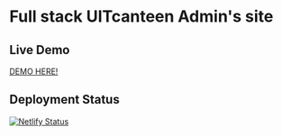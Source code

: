 # Full stack UITcanteen Admin's site
## Live Demo 
<a href = "https://uit-canteen-admin.netlify.app/" >DEMO HERE!<a/>
## Deployment Status
[![Netlify Status](https://api.netlify.com/api/v1/badges/44598840-1a12-4b3d-a79f-a89d91d34db8/deploy-status)](https://app.netlify.com/sites/canteen-uit/deploys)
